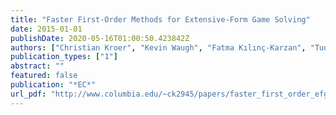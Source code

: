 ```yaml
---
title: "Faster First-Order Methods for Extensive-Form Game Solving"
date: 2015-01-01
publishDate: 2020-05-16T01:00:50.423842Z
authors: ["Christian Kroer", "Kevin Waugh", "Fatma Kılınç-Karzan", "Tuomas Sandholm"]
publication_types: ["1"]
abstract: ""
featured: false
publication: "*EC*"
url_pdf: "http://www.columbia.edu/~ck2945/papers/faster_first_order_efg_ec15.pdf"
---
```


